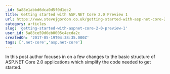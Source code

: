 ```yaml
---
_id: 5a88e1abbd6dca0d5f0d1ec2
title: Getting started with ASP.NET Core 2.0 Preview 1
url: https://www.stevejgordon.co.uk/getting-started-with-asp-net-core-2-0-preview-1
category: articles
slug: 'getting-started-with-aspnet-core-2-0-preview-1'
user_id: 5a83ce59d6eb0005c4ecda2c
createdOn: '2017-05-19T04:38:35.000Z'
tags: ['.net-core','asp.net-core']
---
```


In this post author focuses in on a few changes to the basic structure of ASP.NET Core 2.0 applications which simplify the code needed to get started.
